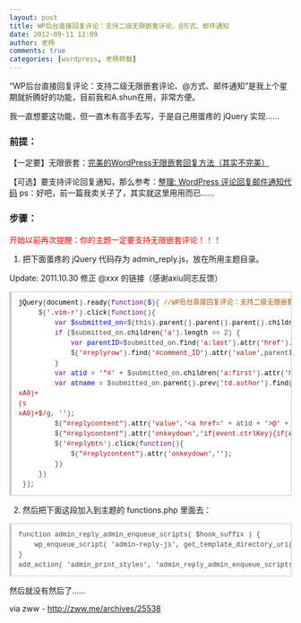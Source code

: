 ```yaml
---
layout: post
title: WP后台直接回复评论：支持二级无限嵌套评论、@方式、邮件通知
date: 2012-09-11 12:09
author: 老杨
comments: true
categories: [wordpress, 老杨转载]
---
```

“WP后台直接回复评论：支持二级无限嵌套评论、@方式、邮件通知”是我上个星期就折腾好的功能，目前我和A.shun在用，非常方便。

我一直想要这功能，但一直木有高手去写，于是自己用蛋疼的 jQuery 实现……

<!--more-->

<h3>前提：</h3>

【一定要】无限嵌套：<a href="http://zww.me/archives/25191" target="_blank">完美的WordPress无限嵌套回复方法（其实不完美）</a>

【可选】要支持评论回复通知，那么参考：<a href="http://cyhour.com/12" target="_blank">整理: WordPress 评论回复邮件通知代码</a>
ps：好吧，前一篇我卖关子了，其实就这里用用而已……

<h3>步骤：</h3>

<span style = "color:red;">开始以前再次提醒：你的主题一定要支持无限嵌套评论！！！</span>

1. 把下面蛋疼的 jQuery 代码存为 admin_reply.js，放在所用主题目录。

Update: 2011.10.30 修正 @xxx 的链接（感谢axiu同志反馈）

<pre style="margin:15px 0;font:100 12px/18px monaco, andale mono, courier new;padding:10px 12px;border:#ccc 1px solid;border-left-width:4px;background-color:#fefefe;box-shadow:0 0 4px #eee;word-break:break-all;word-wrap:break-word;color:#444"><span style="color:#000">jQuery</span>(<span style="color:#000">document</span>).<span style="color:#000">ready</span>(<span style="color:#708">function</span>(<span style="color:#00f">$</span>){ <span style="color:#a50">//WP后台直接回复评论：支持二级无限嵌套评论、@方式、邮件通知 by zwwooooo</span><br>     <span style="color:#000-2">$</span>(<span style="color:#a11">'.vim-r'</span>).<span style="color:#000">click</span>(<span style="color:#708">function</span>(){<br>         <span style="color:#708">var</span> <span style="color:#00f">$submitted_on</span>=<span style="color:#000-2">$</span>(<span style="color:#000-2">this</span>).<span style="color:#000">parent</span>().<span style="color:#000">parent</span>().<span style="color:#000">parent</span>().<span style="color:#000">children</span>(<span style="color:#a11">'.submitted-on'</span>);<br>         <span style="color:#708">if</span> (<span style="color:#000-2">$submitted_on</span>.<span style="color:#000">children</span>(<span style="color:#a11">'a'</span>).<span style="color:#000">length</span> == <span style="color:#164">2</span>) {<br>             <span style="color:#708">var</span> <span style="color:#00f">parentID</span>=<span style="color:#000-2">$submitted_on</span>.<span style="color:#000">find</span>(<span style="color:#a11">'a:last'</span>).<span style="color:#000">attr</span>(<span style="color:#a11">'href'</span>).<span style="color:#000">split</span>(<span style="color:#a11">'#'</span>)[<span style="color:#164">1</span>];<br>             <span style="color:#000-2">$</span>(<span style="color:#a11">'#replyrow'</span>).<span style="color:#000">find</span>(<span style="color:#a11">'#comment_ID'</span>).<span style="color:#000">attr</span>(<span style="color:#a11">'value'</span>,<span style="color:#000-2">parentID</span>);<br>         }<br>         <span style="color:#708">var</span> <span style="color:#00f">atid</span> = <span style="color:#a11">'"#'</span> + <span style="color:#000-2">$submitted_on</span>.<span style="color:#000">children</span>(<span style="color:#a11">'a:first'</span>).<span style="color:#000">attr</span>(<span style="color:#a11">'href'</span>).<span style="color:#000">split</span>(<span style="color:#a11">'#'</span>)[<span style="color:#164">1</span>].<span style="color:#000">split</span>(<span style="color:#a11">'-'</span>)[<span style="color:#164">1</span>] + <span style="color:#a11">'"'</span>;<br>         <span style="color:#708">var</span> <span style="color:#00f">atname</span> = <span style="color:#000-2">$submitted_on</span>.<span style="color:#000">parent</span>().<span style="color:#000">prev</span>(<span style="color:#a11">'td.author'</span>).<span style="color:#000">find</span>(<span style="color:#a11">'strong'</span>).<span style="color:#000">text</span>().<span style="color:#000">replace</span>(<span style="color:#a11">/^(s
xA0)+
(s
xA0)+$/g</span>, <span style="color:#a11">''</span>);<br>         <span style="color:#000-2">$</span>(<span style="color:#a11">"#replycontent"</span>).<span style="color:#000">attr</span>(<span style="color:#a11">'value'</span>,<span style="color:#a11">'&lt;a href='</span> + <span style="color:#000-2">atid</span> + <span style="color:#a11">'&gt;@'</span> + <span style="color:#000-2">atname</span> + <span style="color:#a11">' &lt;/a&gt;n'</span>).<span style="color:#000">focus</span>();<br>         <span style="color:#000-2">$</span>(<span style="color:#a11">"#replycontent"</span>).<span style="color:#000">attr</span>(<span style="color:#a11">'onkeydown'</span>,<span style="color:#a11">'if(event.ctrlKey){if(event.keyCode==13){document.getElementById('replybtn').click();return false}};'</span>);<br>         <span style="color:#000-2">$</span>(<span style="color:#a11">'#replybtn'</span>).<span style="color:#000">click</span>(<span style="color:#708">function</span>(){<br>             <span style="color:#000-2">$</span>(<span style="color:#a11">"#replycontent"</span>).<span style="color:#000">attr</span>(<span style="color:#a11">'onkeydown'</span>,<span style="color:#a11">''</span>);<br>         })<br>     })<br> });</pre>

2. 然后把下面这段加入到主题的 functions.php 里面去：

<pre style="margin:15px 0;font:100 12px/18px monaco, andale mono, courier new;padding:10px 12px;border:#ccc 1px solid;border-left-width:4px;background-color:#fefefe;box-shadow:0 0 4px #eee;word-break:break-all;word-wrap:break-word;color:#444">function admin_reply_admin_enqueue_scripts( $hook_suffix ) {<br>    wp_enqueue_script( 'admin-reply-js', get_template_directory_uri() . '/admin_reply.js', false, 'by-zwwooooo' );<br>}<br>add_action( 'admin_print_styles', 'admin_reply_admin_enqueue_scripts' );</pre>

然后就没有然后了……

via  zww - http://zww.me/archives/25538
